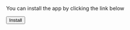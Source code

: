 You can install the app by clicking the link below

<button class="pwa-install-button">Install</button>
